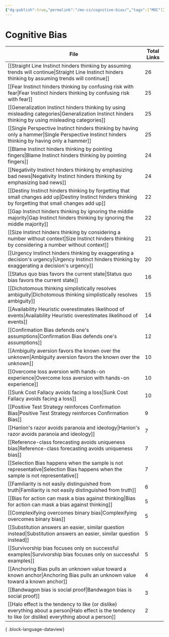 ```yaml
---
{"dg-publish":true,"permalink":"/mo-cs/cognitive-bias/","tags":["MOC"]}
---
```


# Cognitive Bias

| File                                                                                                                                                          | Total Links |
| ------------------------------------------------------------------------------------------------------------------------------------------------------------- | ----------- |
| [[Straight Line Instinct hinders thinking by assuming trends will continue\|Straight Line Instinct hinders thinking by assuming trends will continue]]     | 26          |
| [[Fear Instinct hinders thinking by confusing risk with fear\|Fear Instinct hinders thinking by confusing risk with fear]]                                 | 25          |
| [[Generalization Instinct hinders thinking by using misleading categories\|Generalization Instinct hinders thinking by using misleading categories]]       | 25          |
| [[Single Perspective Instinct hinders thinking by having only a hammer\|Single Perspective Instinct hinders thinking by having only a hammer]]             | 25          |
| [[Blame Instinct hinders thinking by pointing fingers\|Blame Instinct hinders thinking by pointing fingers]]                                               | 24          |
| [[Negativity Instinct hinders thinking by emphasizing bad news\|Negativity Instinct hinders thinking by emphasizing bad news]]                             | 24          |
| [[Destiny Instinct hinders thinking by forgetting that small changes add up\|Destiny Instinct hinders thinking by forgetting that small changes add up]]   | 22          |
| [[Gap Instinct hinders thinking by ignoring the middle majority\|Gap Instinct hinders thinking by ignoring the middle majority]]                           | 22          |
| [[Size Instinct hinders thinking by considering a number without context\|Size Instinct hinders thinking by considering a number without context]]         | 21          |
| [[Urgency Instinct hinders thinking by exaggerating a decision's urgency\|Urgency Instinct hinders thinking by exaggerating a decision's urgency]]         | 20          |
| [[Status quo bias favors the current state\|Status quo bias favors the current state]]                                                                     | 16          |
| [[Dichotomous thinking simplistically resolves ambiguity\|Dichotomous thinking simplistically resolves ambiguity]]                                         | 15          |
| [[Availability Heuristic overestimates likelihood of events\|Availability Heuristic overestimates likelihood of events]]                                   | 14          |
| [[Confirmation Bias defends one's assumptions\|Confirmation Bias defends one's assumptions]]                                                               | 12          |
| [[Ambiguity aversion favors the known over the unknown\|Ambiguity aversion favors the known over the unknown]]                                             | 10          |
| [[Overcome loss aversion with hands-on experience\|Overcome loss aversion with hands-on experience]]                                                       | 10          |
| [[Sunk Cost Fallacy avoids facing a loss\|Sunk Cost Fallacy avoids facing a loss]]                                                                         | 10          |
| [[Positive Test Strategy reinforces Confirmation Bias\|Positive Test Strategy reinforces Confirmation Bias]]                                               | 9           |
| [[Hanlon's razor avoids paranoia and ideology\|Hanlon's razor avoids paranoia and ideology]]                                                               | 7           |
| [[Reference-class forecasting avoids uniqueness bias\|Reference-class forecasting avoids uniqueness bias]]                                                 | 7           |
| [[Selection Bias happens when the sample is not representative\|Selection Bias happens when the sample is not representative]]                             | 7           |
| [[Familiarity is not easily distinguished from truth\|Familiarity is not easily distinguished from truth]]                                                 | 6           |
| [[Bias for action can mask a bias against thinking\|Bias for action can mask a bias against thinking]]                                                     | 5           |
| [[Complexifying overcomes binary bias\|Complexifying overcomes binary bias]]                                                                               | 5           |
| [[Substitution answers an easier, similar question instead\|Substitution answers an easier, similar question instead]]                                     | 5           |
| [[Survivorship bias focuses only on successful examples\|Survivorship bias focuses only on successful examples]]                                           | 5           |
| [[Anchoring Bias pulls an unknown value toward a known anchor\|Anchoring Bias pulls an unknown value toward a known anchor]]                               | 4           |
| [[Bandwagon bias is social proof\|Bandwagon bias is social proof]]                                                                                         | 3           |
| [[Halo effect is the tendency to like (or dislike) everything about a person\|Halo effect is the tendency to like (or dislike) everything about a person]] | 2           |

{ .block-language-dataview}